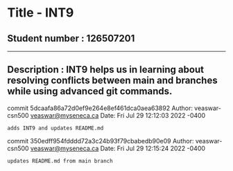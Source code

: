 # Title - INT9

## Student number : 126507201

---

## Description : INT9 helps us in learning about resolving conflicts between main and branches while using advanced git commands.

commit 5dcaafa86a72d0ef9e264e8ef461dca0aea63892
Author: veaswar-csn500 <veaswar@myseneca.ca>
Date:   Fri Jul 29 12:12:03 2022 -0400

    adds INT9 and updates README.md
commit 350edff954fdddd72a3c24b93f79cbabedb90e09
Author: veaswar-csn500 <veaswar@myseneca.ca>
Date:   Fri Jul 29 12:15:24 2022 -0400

    updates README.md from main branch
